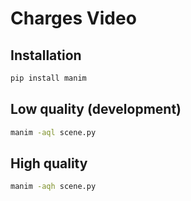 # Charges Video

## Installation

```bash
pip install manim
```

## Low quality (development)

```bash
manim -aql scene.py
```

## High quality

```bash
manim -aqh scene.py
```
